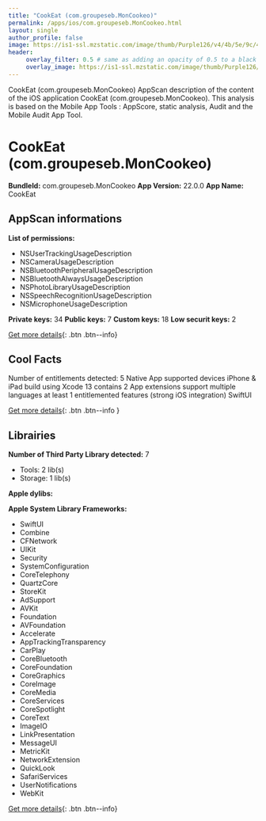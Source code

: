 ```yaml
---
title: "CookEat (com.groupeseb.MonCookeo)"
permalink: /apps/ios/com.groupeseb.MonCookeo.html
layout: single
author_profile: false
image: https://is1-ssl.mzstatic.com/image/thumb/Purple126/v4/4b/5e/9c/4b5e9c60-4516-7227-2017-d6cf70cb6cd6/AppIcon-1x_U007emarketing-0-7-0-0-85-220-0.png/512x512bb.jpg
header: 
     overlay_filter: 0.5 # same as adding an opacity of 0.5 to a black background
     overlay_image: https://is1-ssl.mzstatic.com/image/thumb/Purple126/v4/4b/5e/9c/4b5e9c60-4516-7227-2017-d6cf70cb6cd6/AppIcon-1x_U007emarketing-0-7-0-0-85-220-0.png/512x512bb.jpg
---
```

CookEat (com.groupeseb.MonCookeo) AppScan description of the content of the iOS application CookEat (com.groupeseb.MonCookeo). This analysis is based on the Mobile App Tools : AppScore, static analysis, Audit and the Mobile Audit App Tool.

# CookEat (com.groupeseb.MonCookeo)

**BundleId:** com.groupeseb.MonCookeo
**App Version:** 22.0.0
**App Name:** CookEat


## AppScan informations 

**List of permissions:** 
- NSUserTrackingUsageDescription
- NSCameraUsageDescription
- NSBluetoothPeripheralUsageDescription
- NSBluetoothAlwaysUsageDescription
- NSPhotoLibraryUsageDescription
- NSSpeechRecognitionUsageDescription
- NSMicrophoneUsageDescription
  
  
**Private keys:** 34
**Public keys:** 7
**Custom keys:** 18
**Low securit keys:** 2
  
[Get more details](/pricing.html){: .btn .btn--info}

## Cool Facts

Number of entitlements detected: 5
Native App
supported devices iPhone & iPad
build using Xcode 13
contains 2 App extensions
support multiple languages
at least 1 entitlemented features (strong iOS integration)
SwiftUI
  
[Get more details](/pricing.html){: .btn .btn--info }

## Librairies 
**Number of Third Party Library detected:** 7
- Tools: 2 lib(s)
- Storage: 1 lib(s)


**Apple dylibs:**


**Apple System Library Frameworks:**
- SwiftUI
- Combine
- CFNetwork
- UIKit
- Security
- SystemConfiguration
- CoreTelephony
- QuartzCore
- StoreKit
- AdSupport
- AVKit
- Foundation
- AVFoundation
- Accelerate
- AppTrackingTransparency
- CarPlay
- CoreBluetooth
- CoreFoundation
- CoreGraphics
- CoreImage
- CoreMedia
- CoreServices
- CoreSpotlight
- CoreText
- ImageIO
- LinkPresentation
- MessageUI
- MetricKit
- NetworkExtension
- QuickLook
- SafariServices
- UserNotifications
- WebKit


  
[Get more details](/pricing.html){: .btn .btn--info}


